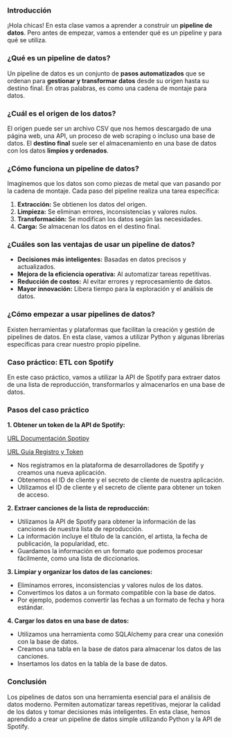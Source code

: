 ### Introducción

¡Hola chicas! En esta clase vamos a aprender a construir un **pipeline de datos**. Pero antes de empezar, vamos a entender qué es un pipeline y para qué se utiliza.

### ¿Qué es un pipeline de datos?

Un pipeline de datos es un conjunto de **pasos automatizados** que se ordenan para **gestionar y transformar datos** desde su origen hasta su destino final. En otras palabras, es como una cadena de montaje para datos.

### ¿Cuál es el origen de los datos?

El origen puede ser un archivo CSV que nos hemos descargado de una página web, una API, un proceso de web scraping o incluso una base de datos. El **destino final** suele ser el almacenamiento en una base de datos con los datos **limpios y ordenados**.

### ¿Cómo funciona un pipeline de datos?

Imaginemos que los datos son como piezas de metal que van pasando por la cadena de montaje. Cada paso del pipeline realiza una tarea específica:

1. **Extracción:** Se obtienen los datos del origen.
2. **Limpieza:** Se eliminan errores, inconsistencias y valores nulos.
3. **Transformación:** Se modifican los datos según las necesidades.
4. **Carga:** Se almacenan los datos en el destino final.

### ¿Cuáles son las ventajas de usar un pipeline de datos?

* **Decisiones más inteligentes:** Basadas en datos precisos y actualizados.
* **Mejora de la eficiencia operativa:** Al automatizar tareas repetitivas.
* **Reducción de costos:** Al evitar errores y reprocesamiento de datos.
* **Mayor innovación:** Libera tiempo para la exploración y el análisis de datos.

### ¿Cómo empezar a usar pipelines de datos?

Existen herramientas y plataformas que facilitan la creación y gestión de pipelines de datos. En esta clase, vamos a utilizar Python y algunas librerías específicas para crear nuestro propio pipeline.

### Caso práctico: ETL con Spotify

En este caso práctico, vamos a utilizar la API de Spotify para extraer datos de una lista de reproducción, transformarlos y almacenarlos en una base de datos.

### Pasos del caso práctico

**1. Obtener un token de la API de Spotify:**

[URL Documentación Spotipy](https://spotipy.readthedocs.io/en/2.22.1/)

[URL Guia Registro y Token](https://developer.spotify.com/documentation/web-api)

* Nos registramos en la plataforma de desarrolladores de Spotify y creamos una nueva aplicación.
* Obtenemos el ID de cliente y el secreto de cliente de nuestra aplicación.
* Utilizamos el ID de cliente y el secreto de cliente para obtener un token de acceso.

**2. Extraer canciones de la lista de reproducción:**

* Utilizamos la API de Spotify para obtener la información de las canciones de nuestra lista de reproducción.
* La información incluye el título de la canción, el artista, la fecha de publicación, la popularidad, etc.
* Guardamos la información en un formato que podemos procesar fácilmente, como una lista de diccionarios.

**3. Limpiar y organizar los datos de las canciones:**

* Eliminamos errores, inconsistencias y valores nulos de los datos.
* Convertimos los datos a un formato compatible con la base de datos.
* Por ejemplo, podemos convertir las fechas a un formato de fecha y hora estándar.

**4. Cargar los datos en una base de datos:**

* Utilizamos una herramienta como SQLAlchemy para crear una conexión con la base de datos.
* Creamos una tabla en la base de datos para almacenar los datos de las canciones.
* Insertamos los datos en la tabla de la base de datos.

### Conclusión

Los pipelines de datos son una herramienta esencial para el análisis de datos moderno. Permiten automatizar tareas repetitivas, mejorar la calidad de los datos y tomar decisiones más inteligentes. En esta clase, hemos aprendido a crear un pipeline de datos simple utilizando Python y la API de Spotify.
